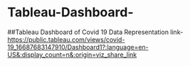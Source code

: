 # Tableau-Dashboard-
##Tableau Dashboard of Covid 19 Data Representation
link- https://public.tableau.com/views/covid-19_16687683147910/Dashboard1?:language=en-US&:display_count=n&:origin=viz_share_link
